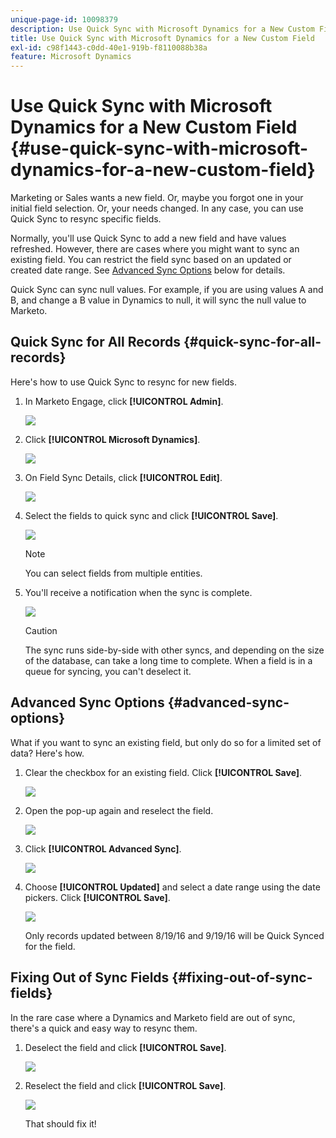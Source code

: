 ```yaml
---
unique-page-id: 10098379
description: Use Quick Sync with Microsoft Dynamics for a New Custom Field - Marketo Docs - Product Documentation
title: Use Quick Sync with Microsoft Dynamics for a New Custom Field
exl-id: c98f1443-c0dd-40e1-919b-f8110088b38a
feature: Microsoft Dynamics
---
```

# Use Quick Sync with Microsoft Dynamics for a New Custom Field {#use-quick-sync-with-microsoft-dynamics-for-a-new-custom-field}

Marketing or Sales wants a new field. Or, maybe you forgot one in your initial field selection. Or, your needs changed. In any case, you can use Quick Sync to resync specific fields.

Normally, you'll use Quick Sync to add a new field and have values refreshed. However, there are cases where you might want to sync an existing field. You can restrict the field sync based on an updated or created date range. See [Advanced Sync Options](#Advanced_Sync_Options) below for details.

Quick Sync can sync null values. For example, if you are using values A and B, and change a B value in Dynamics to null, it will sync the null value to Marketo.

## Quick Sync for All Records {#quick-sync-for-all-records}

Here's how to use Quick Sync to resync for new fields.

1. In Marketo Engage, click **[!UICONTROL Admin]**.

   ![](assets/image2016-8-19-11-3a14-3a5.png)

1. Click **[!UICONTROL Microsoft Dynamics]**.

   ![](assets/image2016-8-19-11-3a15-3a8.png)

1. On Field Sync Details, click **[!UICONTROL Edit]**.

   ![](assets/image2016-8-19-11-3a16-3a22.png)

1. Select the fields to quick sync and click **[!UICONTROL Save]**.

   ![](assets/image2016-8-25-15-3a26-3a11.png)

   >[!NOTE]
   >
   >You can select fields from multiple entities.

1. You'll receive a notification when the sync is complete.

   ![](assets/field-sync-update-notification.png)

   >[!CAUTION]
   >
   >The sync runs side-by-side with other syncs, and depending on the size of the database, can take a long time to complete. When a field is in a queue for syncing, you can't deselect it.

## Advanced Sync Options {#advanced-sync-options}

What if you want to sync an existing field, but only do so for a limited set of data? Here's how.

1. Clear the checkbox for an existing field. Click **[!UICONTROL Save]**.

   ![](assets/image2016-8-25-16-3a16-3a32.png)

1. Open the pop-up again and reselect the field.

   ![](assets/select-field-reselect-hand.png)

1. Click **[!UICONTROL Advanced Sync]**.

   ![](assets/image2016-8-25-15-3a52-3a9.png)

1. Choose **[!UICONTROL Updated]** and select a date range using the date pickers. Click **[!UICONTROL Save]**.

   ![](assets/image2016-8-25-16-3a0-3a3.png)

   Only records updated between 8/19/16 and 9/19/16 will be Quick Synced for the field.

## Fixing Out of Sync Fields {#fixing-out-of-sync-fields}

In the rare case where a Dynamics and Marketo field are out of sync, there's a quick and easy way to resync them.

1. Deselect the field and click **[!UICONTROL Save]**.

   ![](assets/image2016-8-25-16-3a16-3a32-1.png)

1. Reselect the field and click **[!UICONTROL Save]**.

   ![](assets/image2016-8-25-16-3a20-3a45.png)

   That should fix it!
